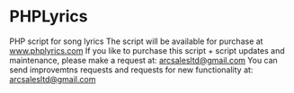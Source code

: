 # PHPLyrics
PHP script for song lyrics
The script will be available for purchase at www.phplyrics.com
If you like to purchase this script + script updates and maintenance, please make a request at: arcsalesltd@gmail.com
You can send improvemtns requests and requests for new functionality at: arcsalesltd@gmail.com
